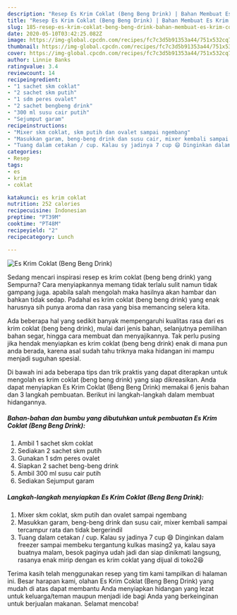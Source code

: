 ```yaml
---
description: "Resep Es Krim Coklat (Beng Beng Drink) | Bahan Membuat Es Krim Coklat (Beng Beng Drink) Yang Mudah Dan Praktis"
title: "Resep Es Krim Coklat (Beng Beng Drink) | Bahan Membuat Es Krim Coklat (Beng Beng Drink) Yang Mudah Dan Praktis"
slug: 185-resep-es-krim-coklat-beng-beng-drink-bahan-membuat-es-krim-coklat-beng-beng-drink-yang-mudah-dan-praktis
date: 2020-05-10T03:42:25.082Z
image: https://img-global.cpcdn.com/recipes/fc7c3d5b91353a44/751x532cq70/es-krim-coklat-beng-beng-drink-foto-resep-utama.jpg
thumbnail: https://img-global.cpcdn.com/recipes/fc7c3d5b91353a44/751x532cq70/es-krim-coklat-beng-beng-drink-foto-resep-utama.jpg
cover: https://img-global.cpcdn.com/recipes/fc7c3d5b91353a44/751x532cq70/es-krim-coklat-beng-beng-drink-foto-resep-utama.jpg
author: Linnie Banks
ratingvalue: 3.4
reviewcount: 14
recipeingredient:
- "1 sachet skm coklat"
- "2 sachet skm putih"
- "1 sdm peres ovalet"
- "2 sachet bengbeng drink"
- "300 ml susu cair putih"
- "Sejumput garam"
recipeinstructions:
- "Mixer skm coklat, skm putih dan ovalet sampai ngembang"
- "Masukkan garam, beng-beng drink dan susu cair, mixer kembali sampai tercampur rata dan tidak bergerindil"
- "Tuang dalam cetakan / cup. Kalau sy jadinya 7 cup 😄 Dinginkan dalam freezer sampai membeku tergantung kulkas masing2 ya, kalau saya buatnya malam, besok paginya udah jadi dan siap dinikmati langsung, rasanya enak mirip dengan es krim coklat yang dijual di toko2😆"
categories:
- Resep
tags:
- es
- krim
- coklat

katakunci: es krim coklat 
nutrition: 252 calories
recipecuisine: Indonesian
preptime: "PT39M"
cooktime: "PT48M"
recipeyield: "2"
recipecategory: Lunch

---
```



![Es Krim Coklat (Beng Beng Drink)](https://img-global.cpcdn.com/recipes/fc7c3d5b91353a44/751x532cq70/es-krim-coklat-beng-beng-drink-foto-resep-utama.jpg)

Sedang mencari inspirasi resep es krim coklat (beng beng drink) yang Sempurna? Cara menyiapkannya memang tidak terlalu sulit namun tidak gampang juga. apabila salah mengolah maka hasilnya akan hambar dan bahkan tidak sedap. Padahal es krim coklat (beng beng drink) yang enak harusnya sih punya aroma dan rasa yang bisa memancing selera kita.

Ada beberapa hal yang sedikit banyak mempengaruhi kualitas rasa dari es krim coklat (beng beng drink), mulai dari jenis bahan, selanjutnya pemilihan bahan segar, hingga cara membuat dan menyajikannya. Tak perlu pusing jika hendak menyiapkan es krim coklat (beng beng drink) enak di mana pun anda berada, karena asal sudah tahu triknya maka hidangan ini mampu menjadi suguhan spesial.




Di bawah ini ada beberapa tips dan trik praktis yang dapat diterapkan untuk mengolah es krim coklat (beng beng drink) yang siap dikreasikan. Anda dapat menyiapkan Es Krim Coklat (Beng Beng Drink) memakai 6 jenis bahan dan 3 langkah pembuatan. Berikut ini langkah-langkah dalam membuat hidangannya.

<!--inarticleads1-->

##### Bahan-bahan dan bumbu yang dibutuhkan untuk pembuatan Es Krim Coklat (Beng Beng Drink):

1. Ambil 1 sachet skm coklat
1. Sediakan 2 sachet skm putih
1. Gunakan 1 sdm peres ovalet
1. Siapkan 2 sachet beng-beng drink
1. Ambil 300 ml susu cair putih
1. Sediakan Sejumput garam




<!--inarticleads2-->

##### Langkah-langkah menyiapkan Es Krim Coklat (Beng Beng Drink):

1. Mixer skm coklat, skm putih dan ovalet sampai ngembang
1. Masukkan garam, beng-beng drink dan susu cair, mixer kembali sampai tercampur rata dan tidak bergerindil
1. Tuang dalam cetakan / cup. Kalau sy jadinya 7 cup 😄 Dinginkan dalam freezer sampai membeku tergantung kulkas masing2 ya, kalau saya buatnya malam, besok paginya udah jadi dan siap dinikmati langsung, rasanya enak mirip dengan es krim coklat yang dijual di toko2😆




Terima kasih telah menggunakan resep yang tim kami tampilkan di halaman ini. Besar harapan kami, olahan Es Krim Coklat (Beng Beng Drink) yang mudah di atas dapat membantu Anda menyiapkan hidangan yang lezat untuk keluarga/teman maupun menjadi ide bagi Anda yang berkeinginan untuk berjualan makanan. Selamat mencoba!
